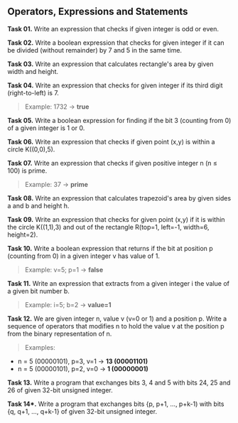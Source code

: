 ## Operators, Expressions and Statements

**Task 01.** Write an expression that checks if given integer is odd or even.

**Task 02.** Write a boolean expression that checks for given integer if it can be divided (without remainder) by 7 and 5 in the same time.

**Task 03.** Write an expression that calculates rectangle's area by given width and height.

**Task 04.** Write an expression that checks for given integer if its third digit (right-to-left) is 7.
>Example: 1732 → **true**

**Task 05.** Write a boolean expression for finding if the bit 3 (counting from 0) of a given integer is 1 or 0.

**Task 06.** Write an expression that checks if given point (x,y) is within a circle K((0,0),5).

**Task 07.** Write an expression that checks if given positive integer n (n ≤ 100) is prime.
>Example: 37 → **prime**

**Task 08.** Write an expression that calculates trapezoid's area by given sides a and b and height h.

**Task 09.** Write an expression that checks for given point (x,y) if it is within the circle K((1,1),3) and out of the rectangle R(top=1, left=-1, width=6, height=2).

**Task 10.** Write a boolean expression that returns if the bit at position p (counting from 0) in a given integer v has value of 1.
>Example: v=5; p=1 → **false**

**Task 11.** Write an expression that extracts from a given integer i the value of a given bit number b.
>Example: i=5; b=2 → **value=1**

**Task 12.** We are given integer n, value v (v=0 or 1) and a position p. Write a sequence of operators that modifies n to hold the value v at the position p from the binary representation of n.
>Examples:
* n = 5 (00000101), p=3, v=1 → **13 (00001101)**
* n = 5 (00000101), p=2, v=0 →  **1 (00000001)**

**Task 13.** Write a program that exchanges bits 3, 4 and 5 with bits 24, 25 and 26 of given 32-bit unsigned integer.

**Task 14\*.** Write a program that exchanges bits {p, p+1, …, p+k-1) with bits {q, q+1, …, q+k-1} of given 32-bit unsigned integer.
